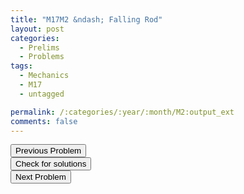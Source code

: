 ```yaml
---
title: "M17M2 &ndash; Falling Rod"
layout: post
categories:
  - Prelims
  - Problems
tags:
  - Mechanics
  - M17
  - untagged

permalink: /:categories/:year/:month/M2:output_ext
comments: false
---
```

<object data="2017M2M.pdf" type="application/pdf" width="100%" height="500"></object>

<div class='navbar'>
	<div float='left'><button onclick="window.location='M1.html'" >Previous Problem</button></div>
	<div float='center'><button onclick="window.location='https://princetonprelim.com/prelim/36/'">Check for solutions</button></div>
	<div float='right'><button onclick="window.location='M3.html'" > Next Problem</button></div>
</div>
